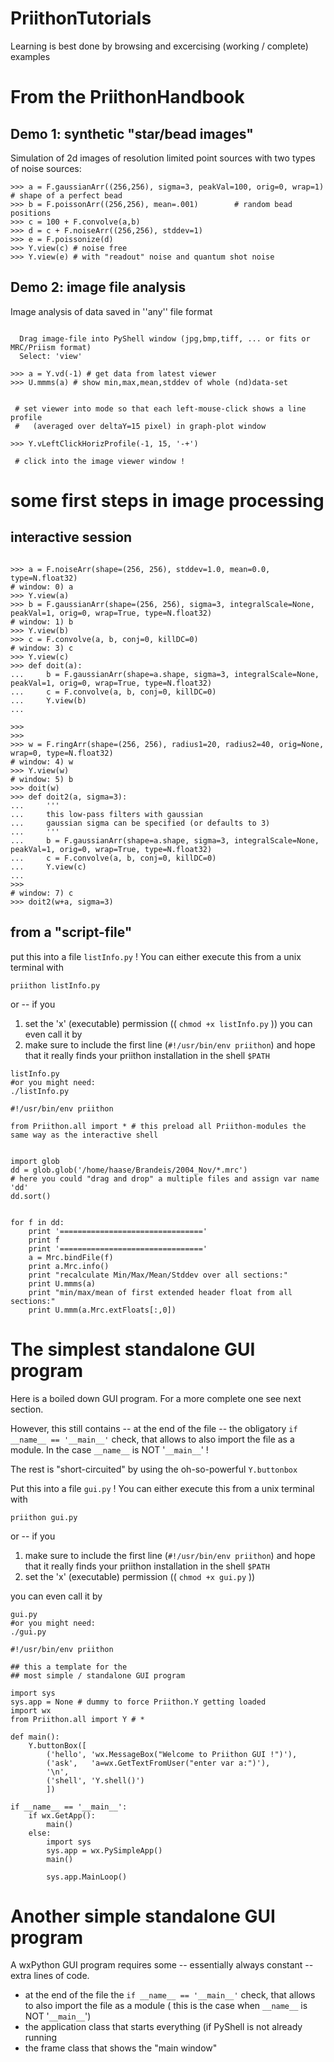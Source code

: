 # PriithonTutorials #

Learning is best done by browsing and excercising (working / complete) examples



# From the PriithonHandbook #



## Demo 1: synthetic "star/bead images" ##

Simulation of 2d images of resolution limited point sources with two types of noise sources:

```
>>> a = F.gaussianArr((256,256), sigma=3, peakVal=100, orig=0, wrap=1) # shape of a perfect bead
>>> b = F.poissonArr((256,256), mean=.001)        # random bead positions
>>> c = 100 + F.convolve(a,b)
>>> d = c + F.noiseArr((256,256), stddev=1)
>>> e = F.poissonize(d)
>>> Y.view(c) # noise free
>>> Y.view(e) # with "readout" noise and quantum shot noise
```



## Demo 2: image file analysis ##

Image analysis of data saved in ''any'' file format

```

  Drag image-file into PyShell window (jpg,bmp,tiff, ... or fits or MRC/Priism format)
  Select: 'view'

>>> a = Y.vd(-1) # get data from latest viewer
>>> U.mmms(a) # show min,max,mean,stddev of whole (nd)data-set


 # set viewer into mode so that each left-mouse-click shows a line profile
 #   (averaged over deltaY=15 pixel) in graph-plot window

>>> Y.vLeftClickHorizProfile(-1, 15, '-+')

 # click into the image viewer window !

```







# some first steps in image processing #



## interactive session ##

```

>>> a = F.noiseArr(shape=(256, 256), stddev=1.0, mean=0.0, type=N.float32)
# window: 0) a
>>> Y.view(a)
>>> b = F.gaussianArr(shape=(256, 256), sigma=3, integralScale=None, peakVal=1, orig=0, wrap=True, type=N.float32)
# window: 1) b
>>> Y.view(b)
>>> c = F.convolve(a, b, conj=0, killDC=0)
# window: 3) c
>>> Y.view(c)
>>> def doit(a):
...     b = F.gaussianArr(shape=a.shape, sigma=3, integralScale=None, peakVal=1, orig=0, wrap=True, type=N.float32)
...     c = F.convolve(a, b, conj=0, killDC=0)
...     Y.view(b)
...     

>>> 
>>> 
>>> w = F.ringArr(shape=(256, 256), radius1=20, radius2=40, orig=None, wrap=0, type=N.float32)
# window: 4) w
>>> Y.view(w)
# window: 5) b
>>> doit(w)
>>> def doit2(a, sigma=3):
...     '''
...     this low-pass filters with gaussian 
...     gaussian sigma can be specified (or defaults to 3)
...     '''
...     b = F.gaussianArr(shape=a.shape, sigma=3, integralScale=None, peakVal=1, orig=0, wrap=True, type=N.float32)
...     c = F.convolve(a, b, conj=0, killDC=0)
...     Y.view(c)
...     
>>> 
# window: 7) c
>>> doit2(w+a, sigma=3)
```



## from a "script-file" ##

put this into a file `listInfo.py` ! You can either execute this from a unix terminal with

```
priithon listInfo.py
```

or -- if you

  1. set the 'x' (executable) permission (( `chmod +x listInfo.py` )) you can even call it by
  1. make sure to include the first line (`#!/usr/bin/env priithon`) and hope that it really finds your priithon installation in the shell `$PATH`

```
listInfo.py
#or you might need:
./listInfo.py

```

```
#!/usr/bin/env priithon

from Priithon.all import * # this preload all Priithon-modules the same way as the interactive shell


import glob
dd = glob.glob('/home/haase/Brandeis/2004_Nov/*.mrc')
# here you could "drag and drop" a multiple files and assign var name 'dd'
dd.sort()


for f in dd:
    print '================================'
    print f
    print '================================'
    a = Mrc.bindFile(f)
    print a.Mrc.info()
    print "recalculate Min/Max/Mean/Stddev over all sections:"
    print U.mmms(a)
    print "min/max/mean of first extended header float from all sections:"
    print U.mmm(a.Mrc.extFloats[:,0])
```



# The simplest standalone GUI program #



Here is a boiled down GUI program. For a more complete one see next section.

However, this still contains -- at the end of the file -- the obligatory ` if __name__ == '__main__' ` check, that allows to also import the file as a module. In the case `__name__` is NOT '`__main__`' !

The rest is "short-circuited" by using the oh-so-powerful  `Y.buttonbox`



Put this into a file `gui.py` ! You can either execute this from a unix terminal with

```
priithon gui.py
```

or -- if you

  1. make sure to include the first line (`#!/usr/bin/env priithon`) and hope that it really finds your priithon installation in the shell `$PATH`
  1. set the 'x' (executable) permission (( `chmod +x gui.py` ))



you can even call it by

```
gui.py
#or you might need:
./gui.py
```


```
#!/usr/bin/env priithon

## this a template for the 
## most simple / standalone GUI program

import sys
sys.app = None # dummy to force Priithon.Y getting loaded
import wx
from Priithon.all import Y # *

def main():
    Y.buttonBox([
        ('hello', 'wx.MessageBox("Welcome to Priithon GUI !")'),
        ('ask',   'a=wx.GetTextFromUser("enter var a:")'),
        '\n',
        ('shell', 'Y.shell()')
        ])

if __name__ == '__main__':
    if wx.GetApp():
        main()
    else:
        import sys
        sys.app = wx.PySimpleApp()
        main()

        sys.app.MainLoop()
```



# Another simple standalone GUI program #



A wxPython GUI program requires some -- essentially always constant -- extra lines of code.

  * at the end of the file the ` if __name__ == '__main__' ` check, that allows to also import the file as a module ( this is the case when `__name__` is NOT '`__main__`')
  * the application class that starts everything (if PyShell is not already running
  * the frame class that shows the "main window"